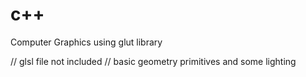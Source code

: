 # c++
Computer Graphics using glut library

// glsl file not included 
// basic geometry primitives and some lighting
